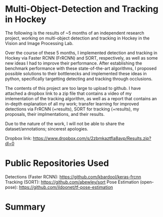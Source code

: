 # Multi-Object-Detection and Tracking in Hockey

The following is the results of ~5 months of an independent research project, working on multi-object detection and tracking in Hockey in the Vision and Image Processing Lab.

Over the course of these 5 months, I implemented detection and tracking in Hockey via Faster RCNN (FrRCNN) and SORT, respectively, as well as some new ideas I had to improve their performance. After establishing the benchmark performance with these state-of-the-art algorithms, I proposed possible solutions to their bottlenecks and implemented these ideas in python, specifically targetting detecting and tracking through occlusions. 

The contents of this project are too large to upload to github. I have attached a dropbox link to a zip file
that contains a video of my imlementation of the tracking algorithm, as well as a report that contains an in-depth explanation
of all my work; transfer learning for improved detections via FrRCNN (+results), SORT for tracking (+results), my proposals,
their implmentations, and their results. 

Due to the nature of the work, I will not be able to share the dataset/annotations; sincerest apologies.

Dropbox link: https://www.dropbox.com/s/2zbmkaztfla8avp/Results.zip?dl=0

# Public Repositories Used

Detections (Faster RCNN): https://github.com/kbardool/keras-frcnn
Tracking (SORT): https://github.com/abewley/sort
Pose Estimation (open-pose): https://github.com/ildoonet/tf-pose-estimation

# Summary
